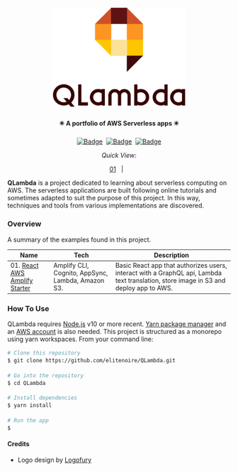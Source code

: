 <h1 align="center">
    <a href="#">
        <img src="assets/qlambda.png" alt="QLambda Logo" width="300" />
    </a>
</h1>
<h4 align="center">
	✴️ A portfolio of AWS Serverless apps ✴️
</h4>

<div align="center">

[![Badge](https://88yiwpec0oxo.runkit.sh)](https://git.io/gradientbadge)&nbsp;&nbsp;[![Badge](https://8e8o0wa91jd0.runkit.sh)](https://reactjs.org/)&nbsp;&nbsp;[![Badge](https://8f6c9ibziff5.runkit.sh)](https://git.io/gradientbadge)

_Quick View:_

[01][1]&nbsp;&nbsp;&nbsp;|&nbsp;&nbsp;&nbsp;

</div>

**QLambda** is a project dedicated to learning about serverless computing on AWS. The serverless applications are built following online tutorials and sometimes adapted to suit the purpose of this project. In this way, techniques and tools from various implementations are discovered.

<!--
TODO: Insert a pic of the web page
-->

### Overview

A summary of the examples found in this project.

<!--
TODO: Add demo links
-->

| Name                               | Tech                                              | Description                                                                                                                           |
| ---------------------------------- | ------------------------------------------------- | ------------------------------------------------------------------------------------------------------------------------------------- |
| 01. [React AWS Amplify Starter][1] | Amplify CLI, Cognito, AppSync, Lambda, Amazon S3. | Basic React app that authorizes users, interact with a GraphQL api, Lambda text translation, store image in S3 and deploy app to AWS. |

### How To Use

QLambda requires [Node.js](https://nodejs.org/) v10 or more recent. [Yarn package manager](https://yarnpkg.com/) and an [AWS account](https://aws.amazon.com/getting-started/) is also needed. This project is structured as a monorepo using yarn workspaces. From your command line:

```bash
# Clone this repository
$ git clone https://github.com/elitenoire/QLambda.git

# Go into the repository
$ cd QLambda

# Install dependencies
$ yarn install

# Run the app
$
```

#### Credits

- Logo design by [Logofury](https://www.logofury.com/)

[1]: /examples/react-aws-amplify-starter "Basic serverless react app"
